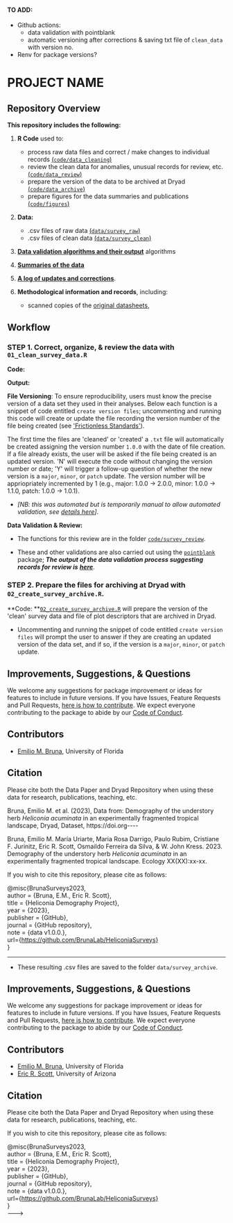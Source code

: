 <!--- from EB project to show goal readme --->  


#### TO ADD:

- Github actions: 
  - data validation with pointblank
  - automatic versioning after corrections & saving txt file of `clean_data ` with version no. 
- Renv for package versions?

# PROJECT NAME

## Repository Overview


**This repository includes the following:**

1. **R Code** used to:
    - process raw data files and correct / make changes to individual records [(`code/data_cleaning`)](code/data_cleaning)
    - review the clean data for anomalies, unusual records for review, etc. [(`code/data_review`)](code/data_review)
    - prepare the version of the data to be archived at Dryad [(`code/data_archive`)](code/data_archive)
    - prepare figures for the data summaries and publications  [(`code/figures`)](code/figures)
    
2. **Data:**
    - .csv files of raw data [(`data/survey_raw`)](data/data_raw)
    - .csv files of clean data [(`data/survey_clean`)](data/data_clean)
    
3. [**Data validation algorithms and their output**](https://---.github.io/---/survey_validation.html) algorithms 

4. [**Summaries of the data**](https://---.github.io/---/data_overview.html) 

5. [**A log of updates and corrections**](NEWS.md).

6. **Methodological information and records**, including: 
    - scanned copies of the [original datasheets](docs/survey_datasheets/survey_datasheets.md), 
 

## Workflow

### STEP 1. Correct, organize, & review the data with `01_clean_survey_data.R`

**Code:** 

**Output:** 

**File Versioning**: To ensure reproducibility, users must know the precise version of a data set they used in their analyses. Below each function is a snippet of code entitled `create version files`; uncommenting and running this code will create or update the file recording the version number of the file being created (see ['Frictionless Standards'](https://specs.frictionlessdata.io/patterns/#data-package-version)).  

The first time the files are 'cleaned' or 'created' a `.txt` file will automatically be created assigning the version number `1.0.0` with the date of file creation. If a file already exists, the user will be asked if the file being created is an updated version. 'N' will execute the code without changing the version number or date; 'Y' will trigger a follow-up question of whether the new version is a `major`, `minor`, or `patch` update. The version number will be appriopriately incremented by 1 (e.g., major: 1.0.0 -> 2.0.0, minor: 1.0.0 -> 1.1.0, patch: 1.0.0 -> 1.0.1). 

- _[NB: this was automated but is temporarily manual to allow automated validation, see [details here](https://github.com/BrunaLab/HeliconiaSurveys/issues/41)]_.

**Data Validation & Review:** 

- The functions for this review are in the folder [`code/survey_review`](code/survey_review). 

- These and other validations are also carried out using the [`pointblank`](https://rich-iannone.github.io/pointblank/) package; ***The output of the data validation process suggesting records for review is*** [***here***](https://brunalab.github.io/HeliconiaSurveys/survey_validation/survey_validation.html).



### STEP 2. Prepare the files for archiving at Dryad with `02_create_survey_archive.R`.

**Code: **[`02_create_survey_archive.R`](/02_create_survey_archive.R) will prepare the version of the 'clean' survey data and file of plot descriptors that are archived in Dryad.  

- Uncommenting and running the snippet of code entitled `create version files` will prompt the user to answer if they are creating an updated version of the data set, and if so, if the version is a `major`, `minor`, or `patch` update. 


## Improvements, Suggestions, & Questions

We welcome any suggestions for package improvement or ideas for features to include in future versions. If you have Issues, Feature Requests and Pull Requests, [here is how to contribute](CONTRIBUTING.md). We expect everyone contributing to the package to abide by our [Code of Conduct](CODE_OF_CONDUCT.md).

## Contributors

-   [Emilio M. Bruna](https://github.com/embruna), University of Florida
  

## Citation

Please cite both the Data Paper and Dryad Repository when using these data for research, publications, teaching, etc.


Bruna, Emilio M. et al. (2023), Data from: Demography of the understory herb _Heliconia acuminata_ in an experimentally fragmented tropical landscape, Dryad, Dataset, https://doi.org----

Bruna, Emilio M. María Uriarte, Maria Rosa Darrigo, Paulo Rubim, Cristiane F. Jurinitz, Eric R. Scott, Osmaildo Ferreira da Silva, & W. John Kress. 2023. Demography of the understory herb _Heliconia acuminata_ in an experimentally fragmented tropical landscape. Ecology XX(XX):xx-xx.


If you wish to cite this repository, please cite as follows:

@misc{BrunaSurveys2023,  
  author = {Bruna, E.M., Eric R. Scott},  
  title = {Heliconia Demography Project},  
  year = {2023},  
  publisher = {GitHub},  
  journal = {GitHub repository},  
  note = {data v1.0.0.},  
  url={https://github.com/BrunaLab/HeliconiaSurveys}  
}  

___

<!--- EXAMPLE OF WHAT THE README FOR A NEW DATA CLEANUP PROJECT WILL LOOK LIKE

# Heliconia Demography Project

## Repository Overview

This repository is for the cleanup, organization, and archiving of demographic survey data collected as part of the _Heliconia_ Demography Project. These procedures are carried out by executing two R scripts (see _Workflow_, below). An overview of the 1998-2002 surveys and the associated metadata have been submitted to _Ecology_ for publication as a data paper; upon acceptance the demographic data will be archived in the Dryad Digital Repository. **There is a separate [Github repository for the 2023 _Ecology_ Data Paper](https://github.com/BrunaLab/Bruna_etal_HeliconiaDataPaper)**; that repo includes the final version of the paper (in `.pdf` format) there and the `.Rmd` files used containing the text and code for analyses, data summaries, figures, and tables.

**This repository includes the following:**

1. **R Code** used to:
    - process raw data files and correct / make changes to individual records [(`code/survey_cleaning`)](code/survey_cleaning)
    - review the clean data for anomalies, unusual records for review, etc. [(`code/survey_review`)](code/survey_review)
    - prepare the version of the data to be archived at Dryad [(`code/survey_archive`)](code/survey_archive)
    - prepare figures for the data summaries and publications  [(`code/figures`)](code/figures)
    
2. **Data:**
    - .csv files of raw data [(`data/survey_raw`)](data/survey_raw)
    - .csv files of clean demographic data and plot descriptors [(`data/survey_clean`)](data/survey_clean)
    - .csv files of any records suggested for further review [(`data/survey_review`)](data/survey_review)
    - .csv files of the datasets archived at Dryad [(`data/survey_archive`)](data/survey_archive).   
    
3. [**Data validation algorithms and their output**](https://brunalab.github.io/HeliconiaSurveys/survey_validation/survey_validation.html) algorithms 

4. [**Summaries of the demographic data**](https://brunalab.github.io/HeliconiaSurveys/data_summaries/data_overview.html) (e.g., total number of plants, total number of plants per plot, total number of seedlings per year).

5. [**A log of updates and corrections**](NEWS.md).

6. [**HDP Publications and publicly available data sets**](docs/publications/publications.md).

7. **Methodological information and records**, including: 
    - scanned copies of the [original datasheets](docs/survey_datasheets/survey_datasheets.md), 
    - an overview and downloadable record of plants for which [id tags were replaced](docs/tag_changes/tag_changes.md) during field surveys, 
    - records of [treefalls in plots and any damage they caused to plants](docs/treefalls/treefalls.md), 
    - [maps of the demographic plots](docs/maps/maps.md) that can be downloaded in different formats.


## Workflow

### STEP 1. Correct, organize, & review the data with `01_clean_survey_data.R`

**Code:** The functions in [`01_clean_survey_data.R`](/01_clean_survey_data.R) will consolidate the 'raw' survey data, clean it, organize it in tidy form, and conduct a series of validation procedures. 

- [`ha_data<-clean_heliconia_data()`](code/survey_cleaning/clean_heliconia_data.R) calls several other functions found in the folder [`code/survey_cleaning`](code/survey_cleaning). These functions include an `.R` script for cleaning and correcting the records for plants found in each demographic plot and producing `csv files of 'clean' data and any records recommended for follow-up review. 

- [`create_plot_info_file()`](code/survey_cleaning/create_plot_info_file.R) will create a `.csv` file of plot-level descriptors.

- [`create_tag_changes_file()`](code/survey_cleaning/create_tag_changes_file.R) creates a `.csv` of all the plants whose tags were replaced during the field survey (necessary only if one is reviewing 
the survey history of individual plants using the original data sheets) 

- [`create_plot_treefalls_file()`](code/survey_cleaning/create_plot_treefalls_file.R) creates a `.csv` with records of any new tree falls and gaps noted in the demographic plots during the survey. _(NB: review of these records is currently in progress.)_

- [`create_plant_damage_file()`](code/survey_cleaning/create_plant_damage_file.R) creates a `.csv` with any observations by the survey team of plants that were damaged by fallen branches or trees. _(NB: review of these records is currently in progress.)_

**Output:** The `.csv` files produced by these functions are saved to the folder [`data/survey_clean`](data/survey_clean). Executing the code also creates or edits `.txt` files with the relevant file's version number and date of most recent update (see _'File Versioning'_, below).

**File Versioning**: To ensure reproducibility, users must know the precise version of a data set they used in their analyses. Below each function is a snippet of code entitled `create version files`; uncommenting and running this code will create or update the file recording the version number of the file being created (see ['Frictionless Standards'](https://specs.frictionlessdata.io/patterns/#data-package-version)).  

The first time the files are 'cleaned' or 'created' a `.txt` file will automatically be created assigning the version number `1.0.0` with the date of file creation. If a file already exists, the user will be asked if the file being created is an updated version. 'N' will execute the code without changing the version number or date; 'Y' will trigger a follow-up question of whether the new version is a `major`, `minor`, or `patch` update. The version number will be appriopriately incremented by 1 (e.g., major: 1.0.0 -> 2.0.0, minor: 1.0.0 -> 1.1.0, patch: 1.0.0 -> 1.0.1). 

- _[NB: this was automated but is temporarily manual to allow automated validation, see [details here](https://github.com/BrunaLab/HeliconiaSurveys/issues/41)]_.

**Data Validation & Review:** Once the file `heliconia_survey_clean.csv` has been saved to the the [`data/survey_clean`](data/survey_clean) folder, the function [`review_heliconia_data()`](code/survey_review/review_heliconia_data.R) conducts a series of data validation procedures to flag any records to review before preparing the files to be archived at the Dryad Digital Repository. 

- The functions for this review are in the folder [`code/survey_review`](code/survey_review). 

- These and other validations are also carried out using the [`pointblank`](https://rich-iannone.github.io/pointblank/) package; ***The output of the data validation process suggesting records for review is*** [***here***](https://brunalab.github.io/HeliconiaSurveys/survey_validation/survey_validation.html).

- Any individual plant records that are flagged for review by `review_heliconia_data()` will be saved as `.csv` files in the folder [`data/survey_review`](data/survey_review). They can also be downloaded as .csv files from the Data Validation page.

### STEP 2. Prepare the files for archiving at Dryad with `02_create_survey_archive.R`.

**Code: **[`02_create_survey_archive.R`](/02_create_survey_archive.R) will prepare the version of the 'clean' survey data and file of plot descriptors that are archived in Dryad. 

- Uncommenting and running the snippet of code entitled `create version files` will prompt the user to answer if they are creating an updated version of the data set, and if so, if the version is a `major`, `minor`, or `patch` update. 

- [`create_dryad_file()`](code/survey_archive/create_dryad_file.R) will then create .csv files of (1) plot descriptors and (2) the survey data that were archived in Dryad (NB: The demographic data file uploaded to Dryad excludes some of the redundant plot identification codes and the x-y coordinates of individual plants). The function generating and saving these files is found in the folder [`code/survey_archive`](code/survey_archive), as is the [`create_version_file.R`](code/survey_archive/create_version_file.R) script used toupdate the `version_info.txt` file.
<!---
(Table 2 in Bruna et al., _Ecology_) 
--->
- These resulting .csv files are saved to the folder `data/survey_archive`.  

## Improvements, Suggestions, & Questions

We welcome any suggestions for package improvement or ideas for features to include in future versions. If you have Issues, Feature Requests and Pull Requests, [here is how to contribute](CONTRIBUTING.md). We expect everyone contributing to the package to abide by our [Code of Conduct](CODE_OF_CONDUCT.md).

## Contributors

-   [Emilio M. Bruna](https://github.com/embruna), University of Florida
-   [Eric R. Scott](https://github.com/Aariq), University of Arizona

## Citation

Please cite both the Data Paper and Dryad Repository when using these data for research, publications, teaching, etc.

<!---
Bruna, Emilio M. et al. (2023), Data from: Demography of the understory herb _Heliconia acuminata_ in an experimentally fragmented tropical landscape, Dryad, Dataset, https://doi.org----

Bruna, Emilio M. María Uriarte, Maria Rosa Darrigo, Paulo Rubim, Cristiane F. Jurinitz, Eric R. Scott, Osmaildo Ferreira da Silva, & W. John Kress. 2023. Demography of the understory herb _Heliconia acuminata_ in an experimentally fragmented tropical landscape. Ecology XX(XX):xx-xx.
--->

If you wish to cite this repository, please cite as follows:



@misc{BrunaSurveys2023,  
  author = {Bruna, E.M., Eric R. Scott},  
  title = {Heliconia Demography Project},  
  year = {2023},  
  publisher = {GitHub},  
  journal = {GitHub repository},  
  note = {data v1.0.0.},  
  url={https://github.com/BrunaLab/HeliconiaSurveys}  
}  
--->
